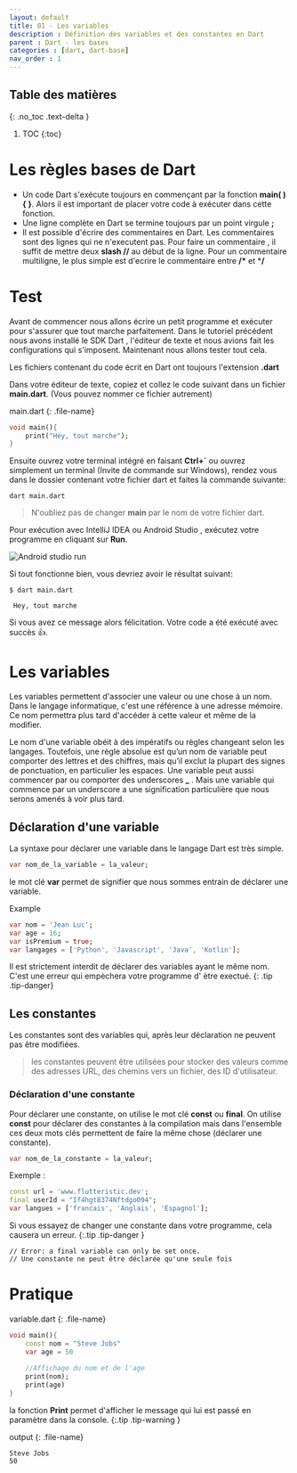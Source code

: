 ```yaml
---
layout: default
title: 01 - Les variables
description : Définition des variables et des constantes en Dart
parent : Dart - les bases
categories : [dart, dart-base]
nav_order : 1
---
```



## Table des matières
{: .no_toc .text-delta }

1. TOC
{:toc}


# Les règles bases de Dart

- Un code Dart s'exécute toujours en commençant par la fonction **main(  ){   }**. Alors il est important de placer votre code à exécuter dans cette fonction.
- Une ligne complète en Dart se termine toujours par un point virgule  **;**
- Il est possible d'écrire des commentaires en Dart. Les commentaires sont des lignes qui ne n'executent pas. Pour faire un commentaire , il suffit de mettre deux **slash //** au début de la ligne. Pour un commentaire multiligne, le plus simple est d'ecrire le commentaire entre **/\*** et ***/**

# Test 

Avant de commencer nous allons écrire un petit programme et exécuter pour s'assurer que tout marche parfaitement. Dans le tutoriel précédent nous avons installé le SDK Dart , l'éditeur de texte et nous avions fait les configurations qui s'imposent. Maintenant nous allons tester tout cela.

Les fichiers contenant du code écrit en Dart ont toujours l'extension **.dart**

Dans votre éditeur de texte, copiez et collez le code suivant dans un fichier **main.dart**. (Vous pouvez nommer ce fichier autrement)

main.dart
{: .file-name}
```dart
void main(){
    print("Hey, tout marche");
}
```

Ensuite ouvrez votre terminal intégré en faisant **Ctrl+`** ou ouvrez simplement un terminal (Invite de commande sur Windows), rendez vous dans le dossier contenant votre fichier dart et faites la commande suivante:

```terminal
dart main.dart
```

>  N'oubliez pas de changer **main** par le nom de votre fichier dart.

Pour exécution avec IntelliJ IDEA ou Android Studio , exécutez votre programme en cliquant sur **Run**. 

![Android studio run](https://flutter.dev/assets/tools/android-studio/main-toolbar-857fe8c36d38020e27b502ec643ea8b1716edbe150cc6e39e3560f8fb7bda5b2.png)

Si tout fonctionne bien, vous devriez avoir le résultat suivant:

 ```terminal
$ dart main.dart

  Hey, tout marche
 ```

Si vous avez ce message alors félicitation. Votre code a été exécuté avec succès 👍.



# Les variables


Les variables permettent d'associer une valeur ou une chose à un nom. Dans le langage informatique, c'est une référence à une adresse mémoire. Ce nom permettra plus tard d'accéder à cette valeur et même de la modifier.

Le nom d'une variable obéit à des impératifs ou règles changeant selon les langages. Toutefois, une règle absolue est qu’un nom de variable peut comporter des lettres et des chiffres, mais qu’il exclut la plupart des signes de ponctuation, en particulier les espaces. Une variable peut aussi commencer par ou comporter des underscores **_** . Mais une variable qui commence par un underscore a une signification particulière que nous serons amenés à voir plus tard.


## Déclaration d'une variable

La syntaxe pour déclarer une variable dans le langage Dart est très simple.

```dart
var nom_de_la_variable = la_valeur;
```

le mot clé **var** permet de signifier que nous sommes entrain de déclarer une variable.

Example

```dart
var nom = 'Jean Luc';
var age = 16;
var isPremium = true;
var langages = ['Python', 'Javascript', 'Java', 'Kotlin'];
```

Il est strictement interdit de déclarer des variables ayant le même nom. C'est une erreur qui empèchera votre programme d' ètre exectué.
{: .tip .tip-danger}

## Les constantes

Les constantes sont des variables qui, après leur déclaration ne peuvent pas être modifiées.

> les constantes peuvent être utilisées pour stocker des valeurs comme des adresses URL, des chemins vers un fichier, des ID d'utilisateur.

### Déclaration d'une constante
Pour déclarer une constante, on utilise le mot clé **const** ou **final**. On utilise **const** pour déclarer des constantes à la compilation mais dans l'ensemble ces deux mots clés permettent de faire la même chose (déclarer une constante).

```dart
var nom_de_la_constante = la_valeur;
```

Exemple :

```dart
const url = 'www.flutteristic.dev';
final userId = "If4hgt8374Nftdgo094";
var langues = ['francais', 'Anglais', 'Espagnol'];
```



Si vous essayez de changer une constante dans votre programme, cela causera un erreur.
{:.tip .tip-danger }

```
// Error: a final variable can only be set once.
// Une constante ne peut être déclarée qu'une seule fois
```

# Pratique

variable.dart
{: .file-name}
```dart
void main(){
    const nom = "Steve Jobs"
    var age = 50
    
    //Affichage du nom et de l'age
    print(nom);
    print(age)
}
```

la fonction **Print** permet d'afficher le message qui lui est passé en paramètre dans la console.
{:.tip .tip-warning }

output
{: .file-name}
```
Steve Jobs
50
```